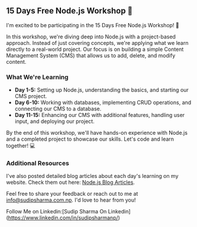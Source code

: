 
## 15 Days Free Node.js Workshop 🚀

I'm excited to be participating in the 15 Days Free Node.js Workshop! 🎉

In this workshop, we're diving deep into Node.js with a project-based approach. Instead of just covering concepts, we're applying what we learn directly to a real-world project. Our focus is on building a simple Content Management System (CMS) that allows us to add, delete, and modify content.

### What We're Learning

- **Day 1-5:** Setting up Node.js, understanding the basics, and starting our CMS project.
- **Day 6-10:** Working with databases, implementing CRUD operations, and connecting our CMS to a database.
- **Day 11-15:** Enhancing our CMS with additional features, handling user input, and deploying our project.

By the end of this workshop, we'll have hands-on experience with Node.js and a completed project to showcase our skills. Let's code and learn together! 💻

### Additional Resources

I've also posted detailed blog articles about each day's learning on my website. Check them out here: [Node.js Blog Articles](https://www.sudipsharma.com.np/search/label/Node%20Js).

Feel free to share your feedback or reach out to me at [info@sudipsharma.com.np](mailto:info@sudipsharma.com.np). I'd love to hear from you!



Follow Me on Linkedin:[Sudip Sharma On Linkedin]
(https://www.linkedin.com/in/sudipsharmanp/)
